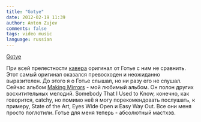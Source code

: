 ```yaml
---
title: "Gotye"
date: 2012-02-19 11:39
author: Anton Zujev
comments: false
tags: video music
language: russian
---
```


<div class="fotorama" data-width="100%" data-allowfullscreen="native">
  <a href="http://youtube.com/watch?v=8UVNT4wvIGY">Gotye</a>
</div>

При всей прелестности [кавера](http://www.youtube.com/watch?v=d9NF2edxy-M) оригинал от Готье с ним не сравнить. Этот самый оригинал оказался превосходен и неожиданно выразителен. До этого я о Готье слышал, но ни разу его не слушал. Сейчас альбом [Making Mirrors](http://itunes.apple.com/cz/album/making-mirrors/id482565534?ls=1) - мой любимый альбом. Он полон других восхитительных мелодий. Somebody That I Used to Know, конечно, как говорится, catchy, но помимо неё я могу порекомендовать послушать, к примеру, State of the Art, Eyes Wide Open и Easy Way Out. Все они меня просто поглотили. Готье для меня теперь - абсолютный мастхэв.